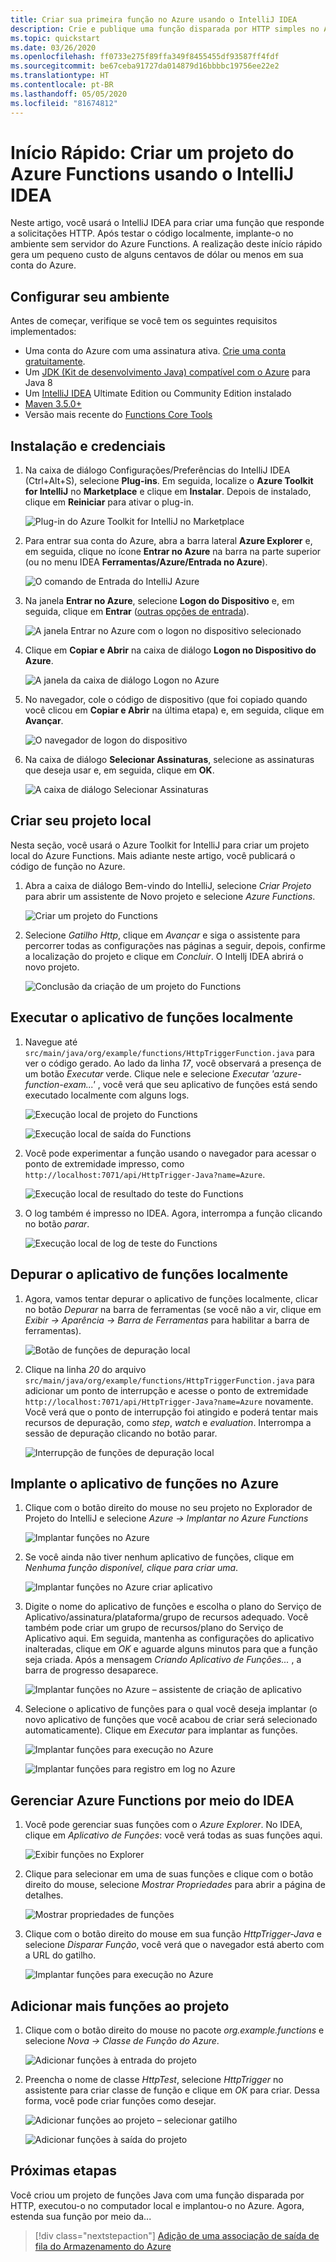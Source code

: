 ```yaml
---
title: Criar sua primeira função no Azure usando o IntelliJ IDEA
description: Crie e publique uma função disparada por HTTP simples no Azure usando o Azure Toolkit for IntelliJ.
ms.topic: quickstart
ms.date: 03/26/2020
ms.openlocfilehash: ff0733e275f89ffa349f8455455df93587ff4fdf
ms.sourcegitcommit: be67ceba91727da014879d16bbbbc19756ee22e2
ms.translationtype: HT
ms.contentlocale: pt-BR
ms.lasthandoff: 05/05/2020
ms.locfileid: "81674812"
---
```

# <a name="quickstart-create-an-azure-functions-project-using-intellij-idea"></a>Início Rápido: Criar um projeto do Azure Functions usando o IntelliJ IDEA

Neste artigo, você usará o IntelliJ IDEA para criar uma função que responde a solicitações HTTP. Após testar o código localmente, implante-o no ambiente sem servidor do Azure Functions. A realização deste início rápido gera um pequeno custo de alguns centavos de dólar ou menos em sua conta do Azure.

## <a name="configure-your-environment"></a>Configurar seu ambiente

Antes de começar, verifique se você tem os seguintes requisitos implementados:

+ Uma conta do Azure com uma assinatura ativa. [Crie uma conta gratuitamente](https://azure.microsoft.com/free/?ref=microsoft.com&utm_source=microsoft.com&utm_medium=docs&utm_campaign=visualstudio).
+ Um [JDK (Kit de desenvolvimento Java) compatível com o Azure](https://aka.ms/azure-jdks) para Java 8
+ Um [IntelliJ IDEA](https://www.jetbrains.com/idea/download/) Ultimate Edition ou Community Edition instalado
+ [Maven 3.5.0+](https://maven.apache.org/download.cgi)
+ Versão mais recente do [Functions Core Tools](https://github.com/Azure/azure-functions-core-tools)

## <a name="installation-and-sign-in"></a>Instalação e credenciais

1. Na caixa de diálogo Configurações/Preferências do IntelliJ IDEA (Ctrl+Alt+S), selecione **Plug-ins**. Em seguida, localize o **Azure Toolkit for IntelliJ** no **Marketplace** e clique em **Instalar**. Depois de instalado, clique em **Reiniciar** para ativar o plug-in. 

   ![Plug-in do Azure Toolkit for IntelliJ no Marketplace][marketplace]

2. Para entrar sua conta do Azure, abra a barra lateral **Azure Explorer** e, em seguida, clique no ícone **Entrar no Azure** na barra na parte superior (ou no menu IDEA **Ferramentas/Azure/Entrada no Azure**).

   ![O comando de Entrada do IntelliJ Azure][I01]

3. Na janela **Entrar no Azure**, selecione **Logon do Dispositivo** e, em seguida, clique em **Entrar** ([outras opções de entrada](sign-in-instructions.md)).

   ![A janela Entrar no Azure com o logon no dispositivo selecionado][I02]

4. Clique em **Copiar e Abrir** na caixa de diálogo **Logon no Dispositivo do Azure**.

   ![A janela da caixa de diálogo Logon no Azure][I03]

5. No navegador, cole o código de dispositivo (que foi copiado quando você clicou em **Copiar e Abrir** na última etapa) e, em seguida, clique em **Avançar**.

   ![O navegador de logon do dispositivo][I04]

6. Na caixa de diálogo **Selecionar Assinaturas**, selecione as assinaturas que deseja usar e, em seguida, clique em **OK**.

   ![A caixa de diálogo Selecionar Assinaturas][I05]

## <a name="create-your-local-project"></a>Criar seu projeto local

Nesta seção, você usará o Azure Toolkit for IntelliJ para criar um projeto local do Azure Functions. Mais adiante neste artigo, você publicará o código de função no Azure. 

1. Abra a caixa de diálogo Bem-vindo do IntelliJ, selecione *Criar Projeto* para abrir um assistente de Novo projeto e selecione *Azure Functions*.

    ![Criar um projeto do Functions](media/quickstart-functions/create-functions-project.png)

1. Selecione *Gatilho Http*, clique em *Avançar* e siga o assistente para percorrer todas as configurações nas páginas a seguir, depois, confirme a localização do projeto e clique em *Concluir*. O Intellj IDEA abrirá o novo projeto.

    ![Conclusão da criação de um projeto do Functions](media/quickstart-functions/create-functions-project-finish.png)

## <a name="run-the-function-app-locally"></a>Executar o aplicativo de funções localmente

1. Navegue até `src/main/java/org/example/functions/HttpTriggerFunction.java` para ver o código gerado. Ao lado da linha *17*, você observará a presença de um botão *Executar* verde. Clique nele e selecione *Executar 'azure-function-exam...'* , você verá que seu aplicativo de funções está sendo executado localmente com alguns logs.

    ![Execução local de projeto do Functions](media/quickstart-functions/local-run-functions-project.png)

    ![Execução local de saída do Functions](media/quickstart-functions/local-run-functions-output.png)

1. Você pode experimentar a função usando o navegador para acessar o ponto de extremidade impresso, como `http://localhost:7071/api/HttpTrigger-Java?name=Azure`.

    ![Execução local de resultado do teste do Functions](media/quickstart-functions/local-run-functions-test.png)

1. O log também é impresso no IDEA. Agora, interrompa a função clicando no botão *parar*.

    ![Execução local de log de teste do Functions](media/quickstart-functions/local-run-functions-log.png)

## <a name="debug-the-function-app-locally"></a>Depurar o aplicativo de funções localmente

1. Agora, vamos tentar depurar o aplicativo de funções localmente, clicar no botão *Depurar* na barra de ferramentas (se você não a vir, clique em *Exibir -> Aparência -> Barra de Ferramentas* para habilitar a barra de ferramentas).

    ![Botão de funções de depuração local](media/quickstart-functions/local-debug-functions-button.png)

1. Clique na linha *20* do arquivo `src/main/java/org/example/functions/HttpTriggerFunction.java` para adicionar um ponto de interrupção e acesse o ponto de extremidade `http://localhost:7071/api/HttpTrigger-Java?name=Azure` novamente. Você verá que o ponto de interrupção foi atingido e poderá tentar mais recursos de depuração, como *step*, *watch* e *evaluation*. Interrompa a sessão de depuração clicando no botão parar.

    ![Interrupção de funções de depuração local](media/quickstart-functions/local-debug-functions-break.png)

## <a name="deploy-your-function-app-to-azure"></a>Implante o aplicativo de funções no Azure

1. Clique com o botão direito do mouse no seu projeto no Explorador de Projeto do IntelliJ e selecione *Azure -> Implantar no Azure Functions*

    ![Implantar funções no Azure](media/quickstart-functions/deploy-functions-to-azure.png)

1. Se você ainda não tiver nenhum aplicativo de funções, clique em *Nenhuma função disponível, clique para criar uma*.

    ![Implantar funções no Azure criar aplicativo](media/quickstart-functions/deploy-functions-create-app.png)

1. Digite o nome do aplicativo de funções e escolha o plano do Serviço de Aplicativo/assinatura/plataforma/grupo de recursos adequado. Você também pode criar um grupo de recursos/plano do Serviço de Aplicativo aqui. Em seguida, mantenha as configurações do aplicativo inalteradas, clique em *OK* e aguarde alguns minutos para que a função seja criada. Após a mensagem *Criando Aplicativo de Funções...* , a barra de progresso desaparece.

    ![Implantar funções no Azure – assistente de criação de aplicativo](media/quickstart-functions/deploy-functions-create-app-wizard.png)

1. Selecione o aplicativo de funções para o qual você deseja implantar (o novo aplicativo de funções que você acabou de criar será selecionado automaticamente). Clique em *Executar* para implantar as funções.

    ![Implantar funções para execução no Azure](media/quickstart-functions/deploy-functions-run.png)

    ![Implantar funções para registro em log no Azure](media/quickstart-functions/deploy-functions-log.png)

## <a name="manage-azure-functions-from-idea"></a>Gerenciar Azure Functions por meio do IDEA

1. Você pode gerenciar suas funções com o *Azure Explorer*. No IDEA, clique em *Aplicativo de Funções*: você verá todas as suas funções aqui.

    ![Exibir funções no Explorer](media/quickstart-functions/explorer-view-functions.png)

1. Clique para selecionar em uma de suas funções e clique com o botão direito do mouse, selecione *Mostrar Propriedades* para abrir a página de detalhes. 

    ![Mostrar propriedades de funções](media/quickstart-functions/explorer-functions-show-properties.png)

1. Clique com o botão direito do mouse em sua função *HttpTrigger-Java* e selecione *Disparar Função*, você verá que o navegador está aberto com a URL do gatilho.

    ![Implantar funções para execução no Azure](media/quickstart-functions/explorer-trigger-functions.png)

## <a name="add-more-functions-to-the-project"></a>Adicionar mais funções ao projeto

1. Clique com o botão direito do mouse no pacote *org.example.functions* e selecione *Nova -> Classe de Função do Azure*. 

    ![Adicionar funções à entrada do projeto](media/quickstart-functions/add-functions-entry.png)

1. Preencha o nome de classe *HttpTest*, selecione *HttpTrigger* no assistente para criar classe de função e clique em *OK* para criar. Dessa forma, você pode criar funções como desejar.

    ![Adicionar funções ao projeto – selecionar gatilho](media/quickstart-functions/add-functions-trigger.png)
    
    ![Adicionar funções à saída do projeto](media/quickstart-functions/add-functions-output.png)

## <a name="next-steps"></a>Próximas etapas

Você criou um projeto de funções Java com uma função disparada por HTTP, executou-o no computador local e implantou-o no Azure. Agora, estenda sua função por meio da...

> [!div class="nextstepaction"]
> [Adição de uma associação de saída de fila do Armazenamento do Azure](/azure/azure-functions/functions-add-output-binding-storage-queue-java)


[marketplace]:./media/create-hello-world-web-app/marketplace.png
[I01]: media/sign-in-instructions/I01.png
[I02]: media/sign-in-instructions/I02.png
[I03]: media/sign-in-instructions/I03.png
[I04]: media/sign-in-instructions/I04.png
[I05]: media/sign-in-instructions/I05.png
